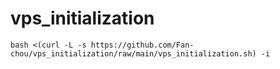 # vps_initialization

```
bash <(curl -L -s https://github.com/Fan-chou/vps_initialization/raw/main/vps_initialization.sh) -i
```